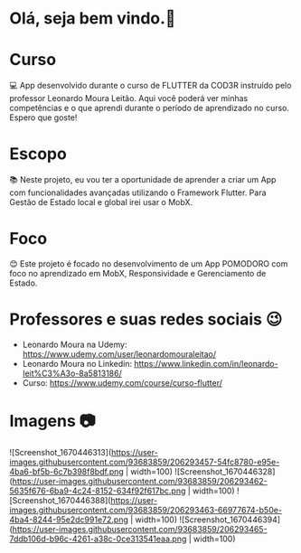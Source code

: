 # Olá, seja bem vindo.👋

# Curso
💻 App desenvolvido durante o curso de FLUTTER da COD3R instruído pelo professor Leonardo Moura Leitão. Aqui você poderá ver minhas competências e o que aprendi durante o período de aprendizado no curso. Espero que goste!

# Escopo
📚 Neste projeto, eu vou ter a oportunidade de aprender a criar um App com funcionalidades avançadas utilizando o Framework Flutter. Para Gestão de Estado local e global irei usar o MobX. 

# Foco
😊 Este projeto é focado no desenvolvimento de um App POMODORO com foco no aprendizado em MobX, Responsividade e Gerenciamento de Estado.

# Professores e suas redes sociais 😉

* Leonardo Moura na Udemy: https://www.udemy.com/user/leonardomouraleitao/
* Leonardo Moura no Linkedin: https://www.linkedin.com/in/leonardo-leit%C3%A3o-8a5813186/
* Curso: https://www.udemy.com/course/curso-flutter/

# Imagens 📷

![Screenshot_1670446313](https://user-images.githubusercontent.com/93683859/206293457-54fc8780-e95e-4ba6-bf5b-6c7b398f8bdf.png | width=100)
![Screenshot_1670446328](https://user-images.githubusercontent.com/93683859/206293462-5635f676-6ba9-4c24-8152-634f92f617bc.png | width=100)
![Screenshot_1670446388](https://user-images.githubusercontent.com/93683859/206293463-66977674-b50e-4ba4-8244-95e2dc991e72.png | width=100)
![Screenshot_1670446394](https://user-images.githubusercontent.com/93683859/206293465-7ddb106d-b96c-4261-a38c-0ce313541eaa.png | width=100)
